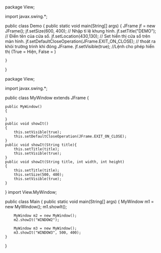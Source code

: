 package View;

import javax.swing.*;

public class Demo {
    public static void main(String[] args) {
        JFrame jf = new JFrame();
        jf.setSize(600, 400); // Nhập tỉ lệ khung hình.
        jf.setTitle("DEMO");   // Điền tên của cửa sổ.
        jf.setLocation(430,130); // Set hiển thị cửa sổ trên màn hình.
        jf.setDefaultCloseOperation(JFrame.EXIT_ON_CLOSE); // thoát ra khỏi trường trình khi đóng JFrame.
        jf.setVisible(true);  //Lệnh cho phép hiển thị (True = Hiện,  False = )

    }
}


package View;

import javax.swing.*;

public class MyWindow extends JFrame {

    public MyWindow()
    {

    }
    public void showIt()
    {
        this.setVisible(true);
        this.setDefaultCloseOperation(JFrame.EXIT_ON_CLOSE);
    }
    public void showIt(String title){
        this.setTitle(title);
        this.setVisible(true);
    }
    public void showIt(String title, int width, int height)
    {
        this.setTitle(title);
        this.setSize(500, 400);
        this.setVisible(true);
    }

}
import View.MyWindow;

public class Main {
    public static void main(String[] args) {
        MyWindow m1 = new MyWindow();
        m1.showIt();

        MyWindow m2 = new MyWindow();
        m2.showIt("WINDOW2");

        MyWindow m3 = new MyWindow();
        m3.showIt("WINDOW3", 500, 400);
    }
}
